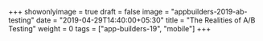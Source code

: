 +++
showonlyimage = true
draft = false
image = "appbuilders-2019-ab-testing"
date = "2019-04-29T14:40:00+05:30"
title = "The Realities of A/B Testing"
weight = 0
tags = ["app-builders-19", "mobile"]
+++

